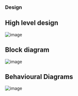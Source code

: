### Design
## High level design
![image](https://www.researchgate.net/profile/Prerna-Sharma-8/publication/336552267/figure/fig4/AS:814153979666432@1571120843237/Flowchart-of-intelligent-object-detection-and-avoidance-system-V-CONCLUSIONS-The-goal-of.ppm)
## Block diagram
![image](https://www.researchgate.net/profile/Rashidah-Olanrewaju/publication/323714986/figure/fig1/AS:657387664969732@1533744841839/System-operation-flowchart.png)

## Behavioural Diagrams
![image](https://www.electronicwings.com/public/images/user_images/images/ATmega_20160622/ATmega_Ultrasonic/ATmega16%20LCD%20Ultrasonic%20Module.png)
